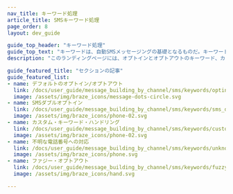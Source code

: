 ```yaml
---
nav_title: キーワード処理
article_title: SMSキーワード処理
page_order: 8
layout: dev_guide

guide_top_header: "キーワード処理"
guide_top_text: "キーワードは、自動SMSメッセージングの基礎となるものだ。キーワードを使えば、ユーザーは、SMSメッセージの受信を許可したり、許可しなかったりするような、何らかのアクションを行う一語コマンドのプリセットリストにメッセージを送ることができる。Brazeを使えば、カスタムキーワードを設定したり、ファジーオプトアウトを有効にしたりして、ユーザージャーニーをさらにカスタマイズすることもできる。<br><br> これらの記事では、Brazeがキーワード処理と管理にどのように取り組んでいるか、またいくつかのベストプラクティスを取り上げている。"
description: "このランディングページには、オプトインとオプトアウトのキーワード、カスタムキーワードの処理、不明な電話番号の処理方法、ファジーオプトアウトなど、SMSキーワード処理に関する記事が含まれている。"

guide_featured_title: "セクションの記事"
guide_featured_list:
- name: デフォルトのオプトイン/オプトアウト
  link: /docs/user_guide/message_building_by_channel/sms/keywords/optin_optout/
  image: /assets/img/braze_icons/message-dots-circle.svg
- name: SMSダブルオプトイン
  link: /docs/user_guide/message_building_by_channel/sms/keywords/sms_double_opt_in/
  image: /assets/img/braze_icons/phone-02.svg
- name: カスタム・キーワード・ハンドリング
  link: /docs/user_guide/message_building_by_channel/sms/keywords/custom_keyword_handling/
  image: /assets/img/braze_icons/phone-02.svg
- name: 不明な電話番号への対応
  link: /docs/user_guide/message_building_by_channel/sms/keywords/unknown_phone_numbers/
  image: /assets/img/braze_icons/phone.svg
- name: ファジー・オプトアウト
  link: /docs/user_guide/message_building_by_channel/sms/keywords/fuzzy_opt_out/
  image: /assets/img/braze_icons/hand.svg

---
```

<br><br>
